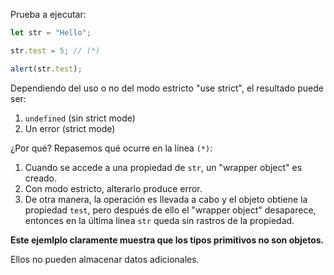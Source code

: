 
Prueba a ejecutar:

```js run
let str = "Hello";

str.test = 5; // (*)

alert(str.test); 
```

Dependiendo del uso o no del modo estricto "use strict", el resultado puede ser:
1. `undefined` (sin strict mode)
2. Un error  (strict mode)

¿Por qué? Repasemos qué ocurre en la línea `(*)`:

1. Cuando se accede a una propiedad de `str`, un "wrapper object" es creado.
2. Con modo estricto, alterarlo produce error. 
3. De otra manera, la operación es llevada a cabo y el objeto obtiene la propiedad `test`, pero después de ello el "wrapper object" desaparece, entonces en la última linea `str` queda sin rastros de la propiedad.

**Este ejemlplo claramente muestra que los tipos primitivos no son objetos.**

Ellos no pueden almacenar datos adicionales.
